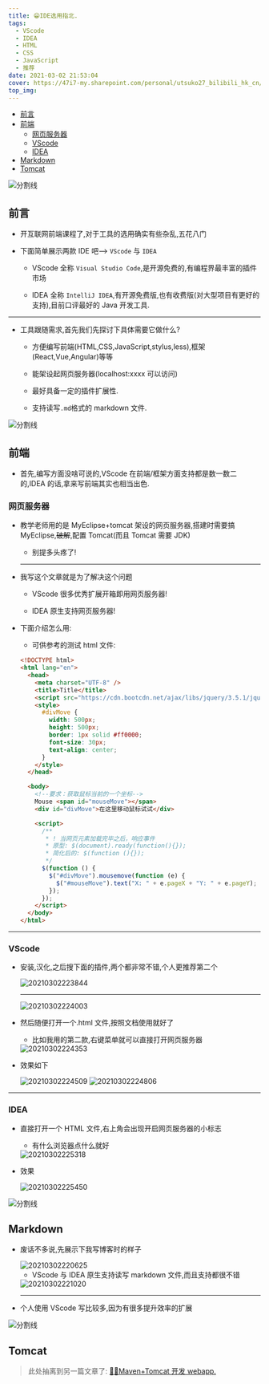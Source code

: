 ```yaml
---
title: 😁IDE选用指北.
tags:
  - VScode
  - IDEA
  - HTML
  - CSS
  - JavaScript
  - 推荐
date: 2021-03-02 21:53:04
cover: https://47i7-my.sharepoint.com/personal/utsuko27_bilibili_hk_cn/Documents/Pictures/bed/post/20210302215748.png
top_img:
---
```


<!--
 * @?: *********************************************************************
 * @Author: Weidows
 * @LastEditors: Weidows
 * @LastEditTime: 2021-03-25 11:00:54
 * @FilePath: \Weidowsd:\Game\Github\Blog-private\source\_posts\others\IDEs.md
 * @Description:
 * @!: *********************************************************************
-->

- [前言](#前言)
- [前端](#前端)
  - [网页服务器](#网页服务器)
  - [VScode](#vscode)
  - [IDEA](#idea)
- [Markdown](#markdown)
- [Tomcat](#tomcat)

![分割线](https://cdn.jsdelivr.net/gh/Weidows/Images/img/divider.png)

## 前言

- 开互联网前端课程了,对于工具的选用确实有些杂乱,五花八门

- 下面简单展示两款 IDE 吧--> `VScode` 与 `IDEA`

  - VScode 全称 `Visual Studio Code`,是开源免费的,有编程界最丰富的插件市场

  - IDEA 全称 `IntelliJ IDEA`,有开源免费版,也有收费版(对大型项目有更好的支持),目前口评最好的 Java 开发工具.

---

- 工具跟随需求,首先我们先探讨下具体需要它做什么?

  - 方便编写前端(HTML,CSS,JavaScript,stylus,less),框架(React,Vue,Angular)等等

  - 能架设起网页服务器(localhost:xxxx 可以访问)

  - 最好具备一定的插件扩展性.

  - 支持读写`.md`格式的 markdown 文件.

![分割线](https://cdn.jsdelivr.net/gh/Weidows/Images/img/divider.png)

## 前端

- 首先,编写方面没啥可说的,VScode 在前端/框架方面支持都是数一数二的,IDEA 的话,拿来写前端其实也相当出色.

### 网页服务器

- 教学老师用的是 MyEclipse+tomcat 架设的网页服务器,搭建时需要搞 MyEclipse,~~破解~~,配置 Tomcat(而且 Tomcat 需要 JDK)

  - 别提多头疼了!

  ***

- 我写这个文章就是为了解决这个问题

  - VScode 很多优秀扩展开箱即用网页服务器!

  - IDEA 原生支持网页服务器!

- 下面介绍怎么用:

  - 可供参考的测试 html 文件:

  ```html
  <!DOCTYPE html>
  <html lang="en">
    <head>
      <meta charset="UTF-8" />
      <title>Title</title>
      <script src="https://cdn.bootcdn.net/ajax/libs/jquery/3.5.1/jquery.min.js"></script>
      <style>
        #divMove {
          width: 500px;
          height: 500px;
          border: 1px solid #ff0000;
          font-size: 30px;
          text-align: center;
        }
      </style>
    </head>

    <body>
      <!--要求：获取鼠标当前的一个坐标-->
      Mouse <span id="mouseMove"></span>
      <div id="divMove">在这里移动鼠标试试</div>

      <script>
        /**
         * ! 当网页元素加载完毕之后，响应事件
         * 原型: $(document).ready(function(){});
         * 简化后的: $(function (){});
         */
        $(function () {
          $("#divMove").mousemove(function (e) {
            $("#mouseMove").text("X: " + e.pageX + "Y: " + e.pageY);
          });
        });
      </script>
    </body>
  </html>
  ```

---

### VScode

- 安装,汉化,之后搜下面的插件,两个都非常不错,个人更推荐第二个

  <img src="https://47i7-my.sharepoint.com/personal/utsuko27_bilibili_hk_cn/Documents/Pictures/bed/post/20210302223844.png" alt="20210302223844" />

  ***

  <img src="https://47i7-my.sharepoint.com/personal/utsuko27_bilibili_hk_cn/Documents/Pictures/bed/post/20210302224003.png" alt="20210302224003" />

- 然后随便打开一个.html 文件,按照文档使用就好了

  - 比如我用的第二款,右键菜单就可以直接打开网页服务器

  <img src="https://47i7-my.sharepoint.com/personal/utsuko27_bilibili_hk_cn/Documents/Pictures/bed/post/20210302224353.png" alt="20210302224353" />

- 效果如下

  <img src="https://47i7-my.sharepoint.com/personal/utsuko27_bilibili_hk_cn/Documents/Pictures/bed/post/20210302224509.png" alt="20210302224509" />

  <img src="https://47i7-my.sharepoint.com/personal/utsuko27_bilibili_hk_cn/Documents/Pictures/bed/post/20210302224806.png" alt="20210302224806" />

---

### IDEA

- 直接打开一个 HTML 文件,右上角会出现开启网页服务器的小标志

  - 有什么浏览器点什么就好

  <img src="https://47i7-my.sharepoint.com/personal/utsuko27_bilibili_hk_cn/Documents/Pictures/bed/post/20210302225318.png" alt="20210302225318" />

- 效果

  <img src="https://47i7-my.sharepoint.com/personal/utsuko27_bilibili_hk_cn/Documents/Pictures/bed/post/20210302225450.png" alt="20210302225450" />

![分割线](https://cdn.jsdelivr.net/gh/Weidows/Images/img/divider.png)

## Markdown

- 废话不多说,先展示下我写博客时的样子

  <img src="https://47i7-my.sharepoint.com/personal/utsuko27_bilibili_hk_cn/Documents/Pictures/bed/post/20210302220625.png" alt="20210302220625" />

  - VScode 与 IDEA 原生支持读写 markdown 文件,而且支持都很不错

  <img src="https://47i7-my.sharepoint.com/personal/utsuko27_bilibili_hk_cn/Documents/Pictures/bed/post/20210302221020.png" alt="20210302221020" />

  ***

- 个人使用 VScode 写比较多,因为有很多提升效率的扩展

![分割线](https://cdn.jsdelivr.net/gh/Weidows/Images/img/divider.png)

## Tomcat

> 此处抽离到另一篇文章了: [🐱‍🏍Maven+Tomcat 开发 webapp.](../../tools/Tomcat)
